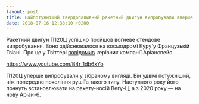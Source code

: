 ```yaml
---
layout: post
title: Найпотужніший твердопаливний ракетний двигун випробували вперше
date: 2018-07-16 12:38:10 +0200
---
```

Ракетний двигун П120Ц успішно пройшов вогневе стендове випробування. Воно здійснювалося на космодромі Куру́ у Французькій Гвіані. Про це у Твіттері [повідомив](https://twitter.com/arianespaceceo/status/1018840192696938497) керівник компанії Аріанспейс.

https://www.youtube.com/B4r_1db6xYo

П120Ц уперше випробували у зібраному вигляді. Він удвічі потужніший, ніж попереднє покоління рушіїв такого типу. Наступного року його почнуть встановлювати на ракету-носій Веґу-Ц, а з 2020 року — на нову Аріан-6.

